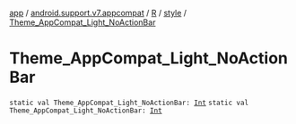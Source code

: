 [app](../../../index.md) / [android.support.v7.appcompat](../../index.md) / [R](../index.md) / [style](index.md) / [Theme_AppCompat_Light_NoActionBar](.)

# Theme_AppCompat_Light_NoActionBar

`static val Theme_AppCompat_Light_NoActionBar: `[`Int`](https://kotlinlang.org/api/latest/jvm/stdlib/kotlin/-int/index.html)
`static val Theme_AppCompat_Light_NoActionBar: `[`Int`](https://kotlinlang.org/api/latest/jvm/stdlib/kotlin/-int/index.html)